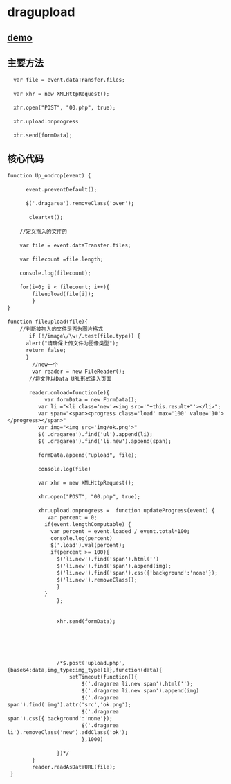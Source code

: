 # dragupload
## [demo](http://htmlpreview.github.io/?https://github.com/dscsmily/dragupload/blob/master/dragupload.html)

## 主要方法


      var file = event.dataTransfer.files;
       
      var xhr = new XMLHttpRequest();
      
      xhr.open("POST", "00.php", true);
      
      xhr.upload.onprogress
      
      xhr.send(formData);


## 核心代码

    function Up_ondrop(event) { 
    
          event.preventDefault();
    
          $('.dragarea').removeClass('over'); 
    
           cleartxt(); 	
    
		//定义拖入的文件的
    
		var file = event.dataTransfer.files;
    
		var filecount =file.length;
    
		console.log(filecount);
    
		for(i=0; i < filecount; i++){
			fileupload(file[i]); 
			}
	}

    function fileupload(file){ 
        //判断被拖入的文件是否为图片格式
           if (!/image\/\w+/.test(file.type)) {
          alert("请确保上传文件为图像类型");
          return false;
          }   
            //new一个
            var reader = new FileReader(); 
           //将文件以Data URL形式读入页面    

           reader.onload=function(e){    
                var formData = new FormData(); 
              var li ="<li class='new'><img src='"+this.result+"'></li>";
              var span="<span><progress class='load' max='100' value='10'></progress></span>"
              var img="<img src='img/ok.png'>"  
              $('.dragarea').find('ul').append(li);
              $('.dragarea').find('li.new').append(span); 

              formData.append("upload", file);

              console.log(file)

              var xhr = new XMLHttpRequest();   

              xhr.open("POST", "00.php", true);  

              xhr.upload.onprogress =  function updateProgress(event) {
                 var percent = 0;
                if(event.lengthComputable) {
                  var percent = event.loaded / event.total*100;
                  console.log(percent)
                  $('.load').val(percent);
                  if(percent >= 100){
                    $('li.new').find('span').html('')
                    $('li.new').find('span').append(img);
                    $('li.new').find('span').css({'background':'none'});
                    $('li.new').removeClass();
                    } 
                }
					};
					
						  
				    xhr.send(formData);
					 
					 
					
					 
					 
					/*$.post('upload.php',{base64:data,img_type:img_type[1]},function(data){
						setTimeout(function(){
							$('.dragarea li.new span').html('');
							$('.dragarea li.new span').append(img)
							$('.dragarea span').find('img').attr('src','ok.png');
							$('.dragarea span').css({'background':'none'});
							$('.dragarea li').removeClass('new').addClass('ok');
							},1000)
						
					})*/
			}   
			reader.readAsDataURL(file); 
	 }
	 
